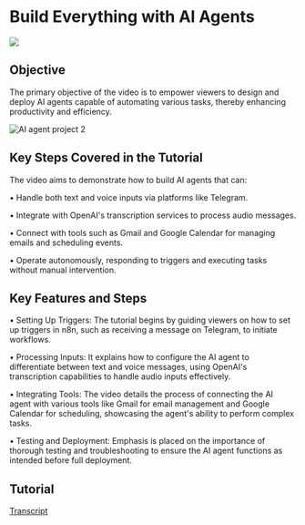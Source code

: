 # Build Everything with AI Agents
<a href="https://www.youtube.com/watch?v=XVO3zsHdvio&list=WL&index=4&t=1150s"><img src="https://img.shields.io/badge/-YouTube-0072b1?&style=for-the-badge&logo=YouTube&logoColor=white" /></a>

## Objective
The primary objective of the video is to empower viewers to design and deploy AI agents capable of automating various tasks, thereby enhancing productivity and efficiency. 

![AI agent project 2](https://github.com/user-attachments/assets/e79e19a1-dc8c-429a-9045-0a6379c32585)

## Key Steps Covered in the Tutorial
The video aims to demonstrate how to build AI agents that can:

•	Handle both text and voice inputs via platforms like Telegram.

•	Integrate with OpenAI's transcription services to process audio messages.

•	Connect with tools such as Gmail and Google Calendar for managing emails and scheduling events.

•	Operate autonomously, responding to triggers and executing tasks without manual intervention.

## Key Features and Steps
•	Setting Up Triggers: The tutorial begins by guiding viewers on how to set up triggers in n8n, such as receiving a message on Telegram, to initiate workflows.

•	Processing Inputs: It explains how to configure the AI agent to differentiate between text and voice messages, using OpenAI's transcription capabilities to handle audio inputs effectively.

•	Integrating Tools: The video details the process of connecting the AI agent with various tools like Gmail for email management and Google Calendar for scheduling, showcasing the agent's ability to perform complex tasks.

•	Testing and Deployment: Emphasis is placed on the importance of thorough testing and troubleshooting to ensure the AI agent functions as intended before full deployment.

## Tutorial
<a href="TranscriptAI">Transcript</a>
